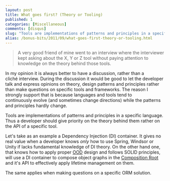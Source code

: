 ```yaml
---
layout: post
title: What goes first? (Theory or Tooling)
published: 1
categories: [Miscellaneous]
comments: [disqus]
slug: "Tools are implementations of patterns and principles in a specific language. Thus a developer should give priority on the theory behind them rather on the API of a specific tool."
alias: /bonus-bits/2011/09/what-goes-first-theory-or-tooling.html
---
```

<blockquote>
<p>A very good friend of mine went to an interview where the interviewer kept asking about the X, Y or Z tool without paying attention to knowledge on the theory behind those tools.</p>
</blockquote>
<p>In my opinion it is always better to have a discussion, rather than a cliché&#0160;interview.&#0160;During the discussion it would be good to let the developer talk and express opinions on theory, design patterns and principles rather than make questions on specific tools and frameworks. The reason I strongly support that is because languages and tools tend to continuously&#0160;evolve (and sometimes change directions) while the patterns and principles hardly change.</p>
<p>Tools are implementations of patterns and principles in a specific language. Thus a developer should give priority on the theory behind them rather on the API of a specific tool.</p>
<p>Let&#39;s take as an example a Dependency Injection (DI) container. It gives no real value when a developer knows <em>only</em> how to use Spring, Windsor or Unity if lacks fundamental knowledge of DI theory. On the other hand one, that knows how to apply proper&#0160;<a href="http://butunclebob.com/ArticleS.UncleBob.PrinciplesOfOod" target="_blank" title="The Principles of OOD">OOD</a>&#0160;design and follows SOLID&#0160;principles, will use a DI container to compose object graphs in the <a href="http://blog.ploeh.dk/2011/07/28/CompositionRoot.aspx" target="_blank" title="Composition Root">Composition Root</a> and it&#39;s API to effectively apply lifetime management on them.</p>
<p>The same applies when making questions on a specific ORM solution.</p>